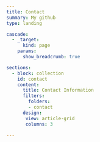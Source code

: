 ```yaml
---
title: Contact
summary: My github
type: landing

cascade:
  - _target:
      kind: page
    params:
      show_breadcrumb: true

sections:
  - block: collection
    id: contact
    content:
      title: Contact Information
      filters:
        folders:
        - contact
      design: 
       view: article-grid
       columns: 3
      
---
```

